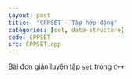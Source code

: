 ```yaml
---
layout: post
title:  "CPPSET - Tập hợp động"
categories: [set, data-structure]
code: CPPSET
src: CPPSET.cpp
---
```


Bài đơn giản luyện tập `set` trong `C++`